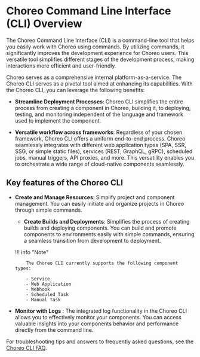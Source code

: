 # Choreo Command Line Interface (CLI) Overview

The Choreo Command Line Interface (CLI) is a command-line tool that helps you easily work with Choreo using commands. By utilizing commands, it significantly improves the development experience for Choreo users. This versatile tool simplifies different stages of the development process, making interactions more efficient and user-friendly.

Choreo serves as a comprehensive internal platform-as-a-service. The Choreo CLI serves as a pivotal tool aimed at enhancing its capabilities. With the Choreo CLI, you can leverage the following benefits: 

- **Streamline Deployment Processes**: Choreo CLI simplifies the entire process from creating a component in Choreo, building it, to deploying, testing, and monitoring independent of the language and framework used to implement the component.

- **Versatile workflow across frameworks**: Regardless of your chosen framework, Choreo CLI offers a uniform end-to-end process. Choreo seamlessly integrates with different web application types (SPA, SSR, SSG, or simple static files), services (REST, GraphQL, gRPC), scheduled jobs, manual triggers, API proxies, and more. This versatility enables you to orchestrate a wide range of cloud-native components seamlessly.

## Key features of the Choreo CLI

- **Create and Manage Resources**: Simplify project and component management. You can easily initiate and organize projects in Choreo through simple commands.

   - **Create Builds and Deployments**: Simplifies the process of creating builds and deploying components. You can build and promote components to environments easily with simple commands, ensuring a seamless transition from development to deployment.

    !!! info "Note"

          The Choreo CLI currently supports the following component types:

          - Service
          - Web Application
          - Webhook
          - Scheduled Task
          - Manual Task

- **Monitor with Logs** : The integrated log functionality in the Choreo CLI allows you to effectively monitor your components. You can access valuable insights into your components behavior and performance directly from the command line.

For troubleshooting tips and answers to frequently asked questions, see the [Choreo CLI FAQ](../references/faq.md#choreo-cli).
